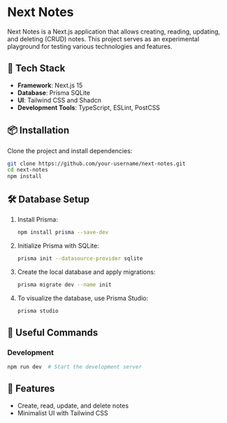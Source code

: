# Next Notes

Next Notes is a Next.js application that allows creating, reading, updating, and deleting (CRUD) notes. This project serves as an experimental playground for testing various technologies and features.

## 🚀 Tech Stack

- **Framework**: Next.js 15
- **Database**: Prisma SQLite
- **UI**: Tailwind CSS and Shadcn
- **Development Tools**: TypeScript, ESLint, PostCSS

## 📦 Installation

Clone the project and install dependencies:

```bash
git clone https://github.com/your-username/next-notes.git
cd next-notes
npm install
```

## 🛠 Database Setup

1. Install Prisma:

   ```bash
   npm install prisma --save-dev
   ```

2. Initialize Prisma with SQLite:

   ```bash
   prisma init --datasource-provider sqlite
   ```

3. Create the local database and apply migrations:

   ```bash
   prisma migrate dev --name init
   ```

4. To visualize the database, use Prisma Studio:

   ```bash
   prisma studio
   ```

## 🔧 Useful Commands

### Development

```bash
npm run dev  # Start the development server
```

## 📜 Features

- Create, read, update, and delete notes
- Minimalist UI with Tailwind CSS
